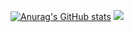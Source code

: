 [![Anurag's GitHub stats](https://github-readme-stats.vercel.app/api?username=usgreenfox&show_icons=true&theme=dark)](https://github.com/anuraghazra/github-readme-stats)
![](https://github-readme-stats.vercel.app/api/top-langs/?username=usgreenfox&layout=compact&theme=dark)
<!--
**usgreenfox/usgreenfox** is a ✨ _special_ ✨ repository because its `README.md` (this file) appears on your GitHub profile.

Here are some ideas to get you started:

- 🔭 I’m currently working on ...
- 🌱 I’m currently learning ...
- 👯 I’m looking to collaborate on ...
- 🤔 I’m looking for help with ...
- 💬 Ask me about ...
- 📫 How to reach me: ...
- 😄 Pronouns: ...
- ⚡ Fun fact: ...
-->
